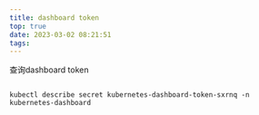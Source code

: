 ```yaml
---
title: dashboard token
top: true
date: 2023-03-02 08:21:51
tags:
---
```


查询dashboard token 
```shell

kubectl describe secret kubernetes-dashboard-token-sxrnq -n kubernetes-dashboard
```


